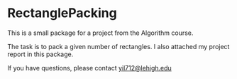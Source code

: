 RectanglePacking
================

This is a small package for a project from the Algorithm course.

The task is to pack a given number of rectangles. I also attached
my project report in this package.

If you have questions, please contact yil712@lehigh.edu